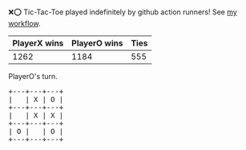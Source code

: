 :x::o: Tic-Tac-Toe played indefinitely by github action runners! See [my workflow](.github/workflows/play.yaml).

|PlayerX wins|PlayerO wins|Ties|
|-|-|-|
|1262|1184|555|

PlayerO's turn.

<pre>
+---+---+---+
|   | X | O |
+---+---+---+
|   | X | X |
+---+---+---+
| O |   | O |
+---+---+---+
</pre>